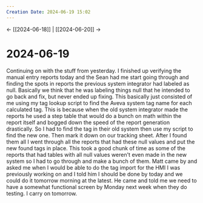 ```yaml
---
Creation Date: 2024-06-19 15:02
---
```


<- [[2024-06-18]] | [[2024-06-20]]  ->

# 2024-06-19
Continuing on with the stuff from yesterday. I finished up verifying the manual entry reports today and the Sean had me start going through and finding the spots in reports the previous system integrator had labeled as null. Basically we think that he was labeling things null that he intended to go back and fix, but never ended up fixing. This basically just consisted of me using my tag lookup script to find the Aveva system tag name for each calculated tag. This is because when the old system integrator made the reports he used a step table that would do a bunch on math within the report itself and bogged down the speed of the report generation drastically. So I had to find the tag in their old system then use my script to find the new one. Then mark it down on our tracking sheet. After I found them all I went through all the reports that had these null values and put the new found tags in place. This took a good chunk of time as some of the reports that had tables with all null values weren't even made in the new system so I had to go through and make a bunch of them. Matt came by and asked me when I would be able to do the tag import for the HMI I was previously working on and I told him I should be done by today and we could do it tomorrow morning at the latest. He came and told me we need to have a somewhat functional screen by Monday next week when they do testing. I carry on tomorrow.